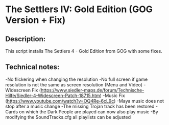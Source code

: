 # The Settlers IV: Gold Edition (GOG Version + Fix)

## Description:
This script installs The Settlers 4 - Gold Edition from GOG with some fixes.

## Technical notes:
-No flickering when changing the resolution
-No full screen if game resolution is not the same as screen resolution (Menu and Video)
-Widescreen Fix (https://www.siedler-maps.de/forum/Technische-Hilfe/Siedler-4-Widescreen-Patch-18715.htm)
-Music Fix (https://www.youtube.com/watch?v=OQ4Re-6cL9c)
   -Maya music does not stop after a music change
   -The missing Trojan track has been restored
   -Cards on which the Dark People are played can now also play music
   -By modifying the SoundTracks.cfg all playlists can be adjusted
